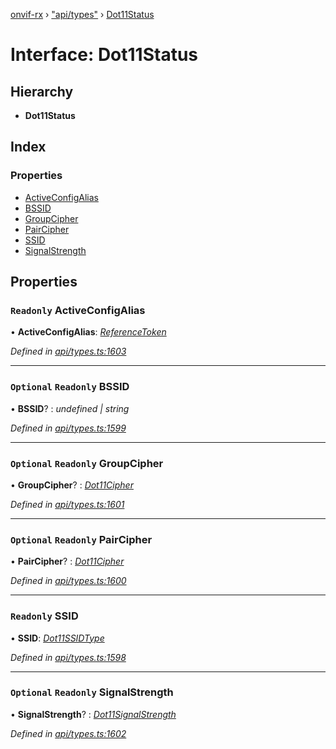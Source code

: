 [onvif-rx](../README.md) › ["api/types"](../modules/_api_types_.md) › [Dot11Status](_api_types_.dot11status.md)

# Interface: Dot11Status

## Hierarchy

* **Dot11Status**

## Index

### Properties

* [ActiveConfigAlias](_api_types_.dot11status.md#readonly-activeconfigalias)
* [BSSID](_api_types_.dot11status.md#optional-readonly-bssid)
* [GroupCipher](_api_types_.dot11status.md#optional-readonly-groupcipher)
* [PairCipher](_api_types_.dot11status.md#optional-readonly-paircipher)
* [SSID](_api_types_.dot11status.md#readonly-ssid)
* [SignalStrength](_api_types_.dot11status.md#optional-readonly-signalstrength)

## Properties

### `Readonly` ActiveConfigAlias

• **ActiveConfigAlias**: *[ReferenceToken](../modules/_api_types_.md#referencetoken)*

*Defined in [api/types.ts:1603](https://github.com/patrickmichalina/onvif-rx/blob/3e9b152/src/api/types.ts#L1603)*

___

### `Optional` `Readonly` BSSID

• **BSSID**? : *undefined | string*

*Defined in [api/types.ts:1599](https://github.com/patrickmichalina/onvif-rx/blob/3e9b152/src/api/types.ts#L1599)*

___

### `Optional` `Readonly` GroupCipher

• **GroupCipher**? : *[Dot11Cipher](../enums/_api_types_.dot11cipher.md)*

*Defined in [api/types.ts:1601](https://github.com/patrickmichalina/onvif-rx/blob/3e9b152/src/api/types.ts#L1601)*

___

### `Optional` `Readonly` PairCipher

• **PairCipher**? : *[Dot11Cipher](../enums/_api_types_.dot11cipher.md)*

*Defined in [api/types.ts:1600](https://github.com/patrickmichalina/onvif-rx/blob/3e9b152/src/api/types.ts#L1600)*

___

### `Readonly` SSID

• **SSID**: *[Dot11SSIDType](../modules/_api_types_.md#dot11ssidtype)*

*Defined in [api/types.ts:1598](https://github.com/patrickmichalina/onvif-rx/blob/3e9b152/src/api/types.ts#L1598)*

___

### `Optional` `Readonly` SignalStrength

• **SignalStrength**? : *[Dot11SignalStrength](../enums/_api_types_.dot11signalstrength.md)*

*Defined in [api/types.ts:1602](https://github.com/patrickmichalina/onvif-rx/blob/3e9b152/src/api/types.ts#L1602)*
